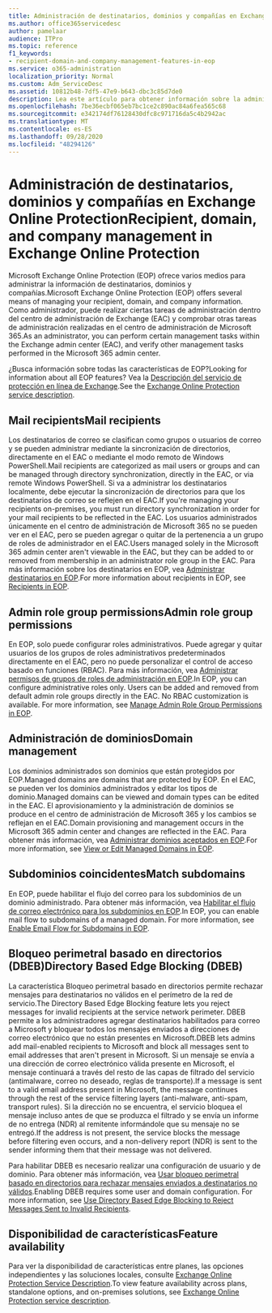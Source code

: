 ```yaml
---
title: Administración de destinatarios, dominios y compañías en Exchange Online Protection
ms.author: office365servicedesc
author: pamelaar
audience: ITPro
ms.topic: reference
f1_keywords:
- recipient-domain-and-company-management-features-in-eop
ms.service: o365-administration
localization_priority: Normal
ms.custom: Adm_ServiceDesc
ms.assetid: 10812b48-7df5-47e9-b643-dbc3c85d7de0
description: Lea este artículo para obtener información sobre la administración de destinatarios, dominios y compañías en Microsoft Exchange Online Protection (EOP).
ms.openlocfilehash: 7be36ecbf065eb7bc1ce2c890ac84a6fea565c68
ms.sourcegitcommit: e342174df76128430dfc8c971716da5c4b2942ac
ms.translationtype: MT
ms.contentlocale: es-ES
ms.lasthandoff: 09/28/2020
ms.locfileid: "48294126"
---
```

# <a name="recipient-domain-and-company-management-in-exchange-online-protection"></a><span data-ttu-id="58b08-103">Administración de destinatarios, dominios y compañías en Exchange Online Protection</span><span class="sxs-lookup"><span data-stu-id="58b08-103">Recipient, domain, and company management in Exchange Online Protection</span></span>

<span data-ttu-id="58b08-104">Microsoft Exchange Online Protection (EOP) ofrece varios medios para administrar la información de destinatarios, dominios y compañías.</span><span class="sxs-lookup"><span data-stu-id="58b08-104">Microsoft Exchange Online Protection (EOP) offers several means of managing your recipient, domain, and company information.</span></span> <span data-ttu-id="58b08-105">Como administrador, puede realizar ciertas tareas de administración dentro del centro de administración de Exchange (EAC) y comprobar otras tareas de administración realizadas en el centro de administración de Microsoft 365.</span><span class="sxs-lookup"><span data-stu-id="58b08-105">As an administrator, you can perform certain management tasks within the Exchange admin center (EAC), and verify other management tasks performed in the Microsoft 365 admin center.</span></span>
  
<span data-ttu-id="58b08-106">¿Busca información sobre todas las características de EOP?</span><span class="sxs-lookup"><span data-stu-id="58b08-106">Looking for information about all EOP features?</span></span> <span data-ttu-id="58b08-107">Vea la [Descripción del servicio de protección en línea de Exchange](exchange-online-protection-service-description.md).</span><span class="sxs-lookup"><span data-stu-id="58b08-107">See the [Exchange Online Protection service description](exchange-online-protection-service-description.md).</span></span>
  
## <a name="mail-recipients"></a><span data-ttu-id="58b08-108">Mail recipients</span><span class="sxs-lookup"><span data-stu-id="58b08-108">Mail recipients</span></span>

<span data-ttu-id="58b08-109">Los destinatarios de correo se clasifican como grupos o usuarios de correo y se pueden administrar mediante la sincronización de directorios, directamente en el EAC o mediante el modo remoto de Windows PowerShell.</span><span class="sxs-lookup"><span data-stu-id="58b08-109">Mail recipients are categorized as mail users or groups and can be managed through directory synchronization, directly in the EAC, or via remote Windows PowerShell.</span></span> <span data-ttu-id="58b08-110">Si va a administrar los destinatarios localmente, debe ejecutar la sincronización de directorios para que los destinatarios de correo se reflejen en el EAC.</span><span class="sxs-lookup"><span data-stu-id="58b08-110">If you're managing your recipients on-premises, you must run directory synchronization in order for your mail recipients to be reflected in the EAC.</span></span> <span data-ttu-id="58b08-111">Los usuarios administrados únicamente en el centro de administración de Microsoft 365 no se pueden ver en el EAC, pero se pueden agregar o quitar de la pertenencia a un grupo de roles de administrador en el EAC.</span><span class="sxs-lookup"><span data-stu-id="58b08-111">Users managed solely in the Microsoft 365 admin center aren't viewable in the EAC, but they can be added to or removed from membership in an administrator role group in the EAC.</span></span> <span data-ttu-id="58b08-112">Para más información sobre los destinatarios en EOP, vea [Administrar destinatarios en EOP](https://go.microsoft.com/fwlink/p/?LinkId=280011).</span><span class="sxs-lookup"><span data-stu-id="58b08-112">For more information about recipients in EOP, see [Recipients in EOP](https://go.microsoft.com/fwlink/p/?LinkId=280011).</span></span>
  
## <a name="admin-role-group-permissions"></a><span data-ttu-id="58b08-113">Admin role group permissions</span><span class="sxs-lookup"><span data-stu-id="58b08-113">Admin role group permissions</span></span>

<span data-ttu-id="58b08-p104">En EOP, solo puede configurar roles administrativos. Puede agregar y quitar usuarios de los grupos de roles administrativos predeterminados directamente en el EAC, pero no puede personalizar el control de acceso basado en funciones (RBAC). Para más información, vea [Administrar permisos de grupos de roles de administración en EOP](https://go.microsoft.com/fwlink/p/?LinkId=282238).</span><span class="sxs-lookup"><span data-stu-id="58b08-p104">In EOP, you can configure administrative roles only. Users can be added and removed from default admin role groups directly in the EAC. No RBAC customization is available. For more information, see [Manage Admin Role Group Permissions in EOP](https://go.microsoft.com/fwlink/p/?LinkId=282238).</span></span>
  
## <a name="domain-management"></a><span data-ttu-id="58b08-118">Administración de dominios</span><span class="sxs-lookup"><span data-stu-id="58b08-118">Domain management</span></span>

<span data-ttu-id="58b08-119">Los dominios administrados son dominios que están protegidos por EOP.</span><span class="sxs-lookup"><span data-stu-id="58b08-119">Managed domains are domains that are protected by EOP.</span></span> <span data-ttu-id="58b08-120">En el EAC, se pueden ver los dominios administrados y editar los tipos de dominio.</span><span class="sxs-lookup"><span data-stu-id="58b08-120">Managed domains can be viewed and domain types can be edited in the EAC.</span></span> <span data-ttu-id="58b08-121">El aprovisionamiento y la administración de dominios se produce en el centro de administración de Microsoft 365 y los cambios se reflejan en el EAC.</span><span class="sxs-lookup"><span data-stu-id="58b08-121">Domain provisioning and management occurs in the Microsoft 365 admin center and changes are reflected in the EAC.</span></span> <span data-ttu-id="58b08-122">Para obtener más información, vea [Administrar dominios aceptados en EOP](https://go.microsoft.com/fwlink/p/?LinkId=282239).</span><span class="sxs-lookup"><span data-stu-id="58b08-122">For more information, see [View or Edit Managed Domains in EOP](https://go.microsoft.com/fwlink/p/?LinkId=282239).</span></span>
  
## <a name="match-subdomains"></a><span data-ttu-id="58b08-123">Subdominios coincidentes</span><span class="sxs-lookup"><span data-stu-id="58b08-123">Match subdomains</span></span>

<span data-ttu-id="58b08-p106">En EOP, puede habilitar el flujo del correo para los subdominios de un dominio administrado. Para obtener más información, vea [Habilitar el flujo de correo electrónico para los subdominios en EOP](https://go.microsoft.com/fwlink/p/?LinkId=397213).</span><span class="sxs-lookup"><span data-stu-id="58b08-p106">In EOP, you can enable mail flow to subdomains of a managed domain. For more information, see [Enable Email Flow for Subdomains in EOP](https://go.microsoft.com/fwlink/p/?LinkId=397213).</span></span> 
  
## <a name="directory-based-edge-blocking-dbeb"></a><span data-ttu-id="58b08-126">Bloqueo perimetral basado en directorios (DBEB)</span><span class="sxs-lookup"><span data-stu-id="58b08-126">Directory Based Edge Blocking (DBEB)</span></span>

<span data-ttu-id="58b08-127">La característica Bloqueo perimetral basado en directorios permite rechazar mensajes para destinatarios no válidos en el perímetro de la red de servicio.</span><span class="sxs-lookup"><span data-stu-id="58b08-127">The Directory Based Edge Blocking feature lets you reject messages for invalid recipients at the service network perimeter.</span></span> <span data-ttu-id="58b08-128">DBEB permite a los administradores agregar destinatarios habilitados para correo a Microsoft y bloquear todos los mensajes enviados a direcciones de correo electrónico que no están presentes en Microsoft.</span><span class="sxs-lookup"><span data-stu-id="58b08-128">DBEB lets admins add mail-enabled recipients to Microsoft and block all messages sent to email addresses that aren't present in Microsoft.</span></span> <span data-ttu-id="58b08-129">Si un mensaje se envía a una dirección de correo electrónico válida presente en Microsoft, el mensaje continuará a través del resto de las capas de filtrado del servicio (antimalware, correo no deseado, reglas de transporte).</span><span class="sxs-lookup"><span data-stu-id="58b08-129">If a message is sent to a valid email address present in Microsoft, the message continues through the rest of the service filtering layers (anti-malware, anti-spam, transport rules).</span></span> <span data-ttu-id="58b08-130">Si la dirección no se encuentra, el servicio bloquea el mensaje incluso antes de que se produzca el filtrado y se envía un informe de no entrega (NDR) al remitente informándole que su mensaje no se entregó.</span><span class="sxs-lookup"><span data-stu-id="58b08-130">If the address is not present, the service blocks the message before filtering even occurs, and a non-delivery report (NDR) is sent to the sender informing them that their message was not delivered.</span></span> 
  
<span data-ttu-id="58b08-p108">Para habilitar DBEB es necesario realizar una configuración de usuario y de dominio. Para obtener más información, vea [Usar bloqueo perimetral basado en directorios para rechazar mensajes enviados a destinatarios no válidos](https://go.microsoft.com/fwlink/p/?LinkId=390676).</span><span class="sxs-lookup"><span data-stu-id="58b08-p108">Enabling DBEB requires some user and domain configuration. For more information, see [Use Directory Based Edge Blocking to Reject Messages Sent to Invalid Recipients](https://go.microsoft.com/fwlink/p/?LinkId=390676).</span></span>
  
## <a name="feature-availability"></a><span data-ttu-id="58b08-133">Disponibilidad de características</span><span class="sxs-lookup"><span data-stu-id="58b08-133">Feature availability</span></span>

<span data-ttu-id="58b08-134">Para ver la disponibilidad de características entre planes, las opciones independientes y las soluciones locales, consulte [Exchange Online Protection Service Description](exchange-online-protection-service-description.md).</span><span class="sxs-lookup"><span data-stu-id="58b08-134">To view feature availability across plans, standalone options, and on-premises solutions, see [Exchange Online Protection service description](exchange-online-protection-service-description.md).</span></span>
